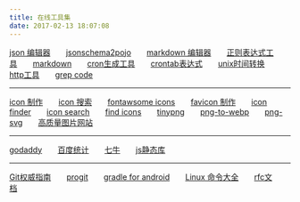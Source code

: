 ```yaml
---
title: 在线工具集
date: 2017-02-13 18:07:08
---
```


[json 编辑器](http://www.kjson.com/jsoneditor/)&emsp;&emsp;[jsonschema2pojo](http://www.jsonschema2pojo.org/)&emsp;&emsp;[markdown 编辑器](https://www.zybuluo.com/mdeditor)&emsp;&emsp;[正则表达式工具](http://tool.oschina.net/regex)&emsp;&emsp;[markdown](http://wowubuntu.com/markdown/)&emsp;&emsp;[cron生成工具](http://www.pdtools.net/tools/becron.jsp)&emsp;&emsp;[crontab表达式](http://www.atool.org/crontab.php)&emsp;&emsp;[unix时间转换](http://tool.chinaz.com/Tools/unixtime.aspx)&emsp;&emsp;[http工具](http://www.atool.org/httptest.php)&emsp;&emsp;[grep code](http://www.grepcode.com/)&emsp;&emsp;


-----------
 
[icon 制作](https://gold.xitu.io/entry/56ab83a4128fe10051911684)&emsp;&emsp;[icon 搜索](https://worldvectorlogo.com/zh/logo/wechat)&emsp;&emsp;[fontawsome icons](http://fontawesome.io/icons/)&emsp;&emsp;[favicon 制作](http://www.faviconer.com/)&emsp;&emsp;[icon finder](https://www.iconfinder.com/search/)&emsp;&emsp;[icon search](http://simpleicon.com/lock-2.html)&emsp;&emsp;[find icons](http://findicons.com/)&emsp;&emsp;[tinypng](https://tinypng.com/)&emsp;&emsp;[png-to-webp](https://cloudconvert.com/png-to-webp)&emsp;&emsp;[png-svg](https://convertio.co/zh/png-svg/)&emsp;&emsp;[高质量图片网站](https://www.zhihu.com/question/19619335)&emsp;&emsp;

------

[godaddy](https://sg.godaddy.com/zh)&emsp;&emsp;[百度统计](http://tongji.baidu.com/web/18525219/homepage/index)&emsp;&emsp;[七牛](https://portal.qiniu.com/create)&emsp;&emsp;[js静态库](http://www.bootcdn.cn)&emsp;&emsp;

------

[Git权威指南](http://www.worldhello.net/gotgit/)&emsp;&emsp;[progit](http://iissnan.com/progit/)&emsp;&emsp;[gradle for android](https://segmentfault.com/a/1190000004229002)&emsp;&emsp;[Linux 命令大全](http://www.runoob.com/linux/linux-command-manual.html)&emsp;&emsp;[rfc文档](http://man.chinaunix.net/develop/rfc/default.htm)&emsp;&emsp;